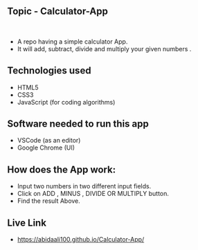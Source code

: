 ## Topic - Calculator-App
​
- A repo having a simple calculator App.
- It will add, subtract, divide and multiply your given numbers .
​
## Technologies used
- HTML5 
- CSS3
- JavaScript (for coding algorithms)

## Software needed to run this app
- VSCode (as an editor)
- Google Chrome (UI)

## How does the App work:
- Input two numbers in two different input fields.
- Click on ADD , MINUS , DIVIDE OR MULTIPLY button.
- Find the result Above. 

## Live Link
- https://abidaali100.github.io/Calculator-App/